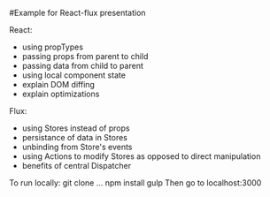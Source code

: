 #Example for React-flux presentation


React:
- using propTypes
- passing props from parent to child
- passing data from child to parent
- using local component state
- explain DOM diffing
- explain optimizations

Flux:
- using Stores instead of props
- persistance of data in Stores
- unbinding from Store's events
- using Actions to modify Stores as opposed to direct manipulation
- benefits of central Dispatcher


To run locally:
git clone ...
npm install
gulp
Then go to localhost:3000